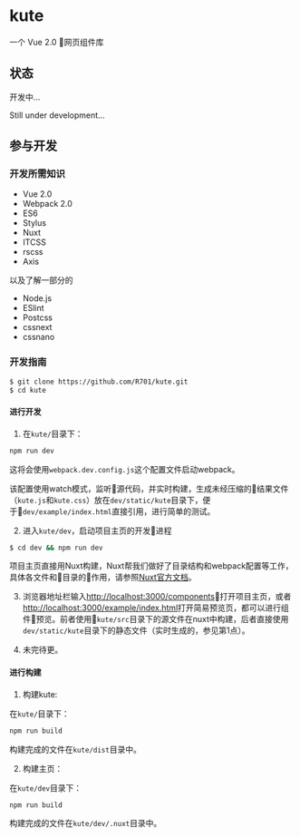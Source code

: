 # kute
一个 Vue 2.0 网页组件库

## 状态
开发中...

Still under development...

## 参与开发
### 开发所需知识
- Vue 2.0
- Webpack 2.0
- ES6
- Stylus
- Nuxt
- ITCSS
- rscss
- Axis

以及了解一部分的
- Node.js
- ESlint
- Postcss
- cssnext
- cssnano

### 开发指南

```bash
$ git clone https://github.com/R701/kute.git
$ cd kute
```
#### 进行开发
1. 在`kute/`目录下：
```bash
npm run dev
```
这将会使用`webpack.dev.config.js`这个配置文件启动webpack。

该配置使用watch模式，监听源代码，并实时构建，生成未经压缩的结果文件（`kute.js`和`kute.css`）放在`dev/static/kute`目录下，便于`dev/example/index.html`直接引用，进行简单的测试。

2. 进入`kute/dev`，启动项目主页的开发进程
```bash
$ cd dev && npm run dev
```
项目主页直接用Nuxt构建，Nuxt帮我们做好了目录结构和webpack配置等工作，具体各文件和目录的作用，请参照[Nuxt官方文档](https://nuxtjs.org/guide)。

3. 浏览器地址栏输入[http://localhost:3000/components](http://localhost:3000/components)打开项目主页，或者[http://localhost:3000/example/index.html](http://localhost:3000/example/index.html)打开简易预览页，都可以进行组件预览。前者使用`kute/src`目录下的源文件在nuxt中构建，后者直接使用`dev/static/kute`目录下的静态文件（实时生成的，参见第1点）。

4. 未完待更。
#### 进行构建
1. 构建kute:

在`kute/`目录下：
```bash
npm run build
```
构建完成的文件在`kute/dist`目录中。

2. 构建主页：

在`kute/dev`目录下：
```bash
npm run build
```
构建完成的文件在`kute/dev/.nuxt`目录中。
